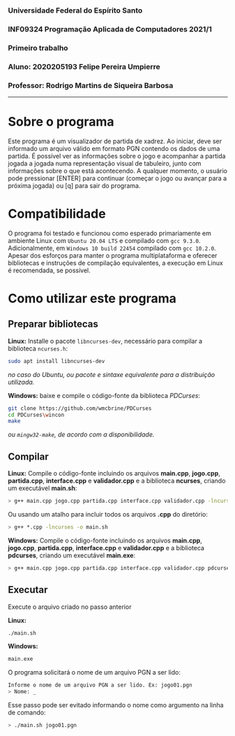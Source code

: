 ### Universidade Federal do Espírito Santo

### INF09324 Programação Aplicada de Computadores 2021/1

### Primeiro trabalho

### Aluno: 2020205193 Felipe Pereira Umpierre

### Professor: Rodrigo Martins de Siqueira Barbosa

---

# Sobre o programa

Este programa é um visualizador de partida de xadrez. Ao iniciar, deve ser informado um arquivo válido em formato PGN contendo os dados de uma partida. É possível ver as informações sobre o jogo e acompanhar a partida jogada a jogada numa representação visual de tabuleiro, junto com informações sobre o que está acontecendo. A qualquer momento, o usuário pode pressionar [ENTER] para continuar (começar o jogo ou avançar para a próxima jogada) ou [q] para sair do programa.

# Compatibilidade

O programa foi testado e funcionou como esperado primariamente em ambiente Linux com `Ubuntu 20.04 LTS` e compilado com `gcc 9.3.0`. Adicionalmente, em `Windows 10 build 22454` compilado com `gcc 10.2.0`. Apesar dos esforços para manter o programa multiplataforma e oferecer bibliotecas e instruções de compilação equivalentes, a execução em Linux é recomendada, se possível.

# Como utilizar este programa

## Preparar bibliotecas

**Linux:** Installe o pacote `libncurses-dev`, necessário para compilar a biblioteca `ncurses.h`:

```bash
sudo apt install libncurses-dev
```

_no caso do Ubuntu, ou pacote e sintaxe equivalente para a distribuição utilizada._

**Windows:** baixe e compile o código-fonte da biblioteca _PDCurses_:

```bash
git clone https://github.com/wmcbrine/PDCurses
cd PDCurses\wincon
make
```

_ou `mingw32-make`, de acordo com a disponibilidade._

## Compilar

**Linux:** Compile o código-fonte incluindo os arquivos **main.cpp**, **jogo.cpp**, **partida.cpp**, **interface.cpp** e **validador.cpp** e a biblioteca **ncurses**, criando um executável **main.sh**:

```bash
> g++ main.cpp jogo.cpp partida.cpp interface.cpp validador.cpp -lncurses -o main.sh
```

Ou usando um atalho para incluir todos os arquivos **.cpp** do diretório:

```bash
> g++ *.cpp -lncurses -o main.sh
```

**Windows:** Compile o código-fonte incluindo os arquivos **main.cpp**, **jogo.cpp**, **partida.cpp**, **interface.cpp** e **validador.cpp** e a biblioteca **pdcurses**, criando um executável **main.exe**:

```bash
> g++ main.cpp jogo.cpp partida.cpp interface.cpp validador.cpp pdcurses.a -o main.exe
```

## Executar

Execute o arquivo criado no passo anterior

**Linux:**

```bash
./main.sh
```

**Windows:**

```bash
main.exe
```

O programa solicitará o nome de um arquivo PGN a ser lido:

```bash
Informe o nome de um arquivo PGN a ser lido. Ex: jogo01.pgn
> Nome: _
```

Esse passo pode ser evitado informando o nome como argumento na linha de comando:

```bash
> ./main.sh jogo01.pgn
```
